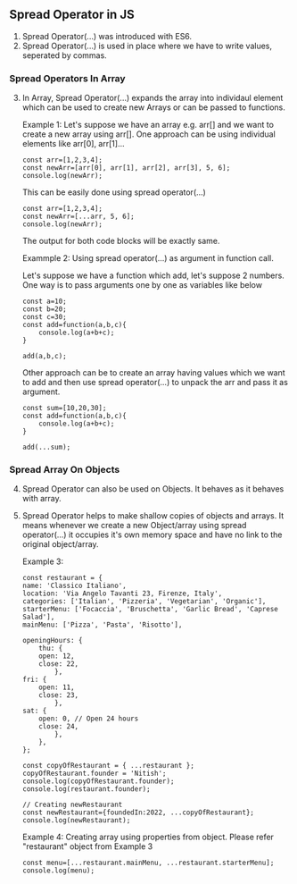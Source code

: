 ## Spread Operator in JS

1.  Spread Operator(...) was introduced with ES6.
2.  Spread Operator(...) is used in place where we have to write values, seperated by commas.

### Spread Operators In Array

3.  In Array, Spread Operator(...) expands the array into individaul element which can be used to create new Arrays or can be passed to functions.

    Example 1:
    Let's suppose we have an array e.g. arr[] and we want to create a new array using arr[].
    One approach can be using individual elements like arr[0], arr[1]...

        const arr=[1,2,3,4];
        const newArr=[arr[0], arr[1], arr[2], arr[3], 5, 6];
        console.log(newArr);

    This can be easily done using spread operator(...)

        const arr=[1,2,3,4];
        const newArr=[...arr, 5, 6];
        console.log(newArr);

    The output for both code blocks will be exactly same.

    Exammple 2: Using spread operator(...) as argument in function call.

    Let's suppose we have a function which add, let's suppose 2 numbers. One way is to pass arguments one by one as variables like below

        const a=10;
        const b=20;
        const c=30;
        const add=function(a,b,c){
            console.log(a+b+c);
        }

        add(a,b,c);

    Other approach can be to create an array having values which we want to add and then use spread operator(...) to unpack the arr and pass it as argument.

        const sum=[10,20,30];
        const add=function(a,b,c){
            console.log(a+b+c);
        }

        add(...sum);

### Spread Array On Objects

4.  Spread Operator can also be used on Objects. It behaves as it behaves with array.
5.  Spread Operator helps to make shallow copies of objects and arrays. It means whenever we create a new Object/array using spread operator(...) it occupies it's own memory space and have no link to the original object/array.

    Example 3:

        const restaurant = {
        name: 'Classico Italiano',
        location: 'Via Angelo Tavanti 23, Firenze, Italy',
        categories: ['Italian', 'Pizzeria', 'Vegetarian', 'Organic'],
        starterMenu: ['Focaccia', 'Bruschetta', 'Garlic Bread', 'Caprese Salad'],
        mainMenu: ['Pizza', 'Pasta', 'Risotto'],

        openingHours: {
            thu: {
            open: 12,
            close: 22,
                },
        fri: {
            open: 11,
            close: 23,
                },
        sat: {
            open: 0, // Open 24 hours
            close: 24,
                },
            },
        };

        const copyOfRestaurant = { ...restaurant };
        copyOfRestaurant.founder = 'Nitish';
        console.log(copyOfRestaurant.founder);
        console.log(restaurant.founder);

        // Creating newRestaurant
        const newRestaurant={foundedIn:2022, ...copyOfRestaurant};
        console.log(newRestaurant);

    Example 4: Creating array using properties from object. Please refer "restaurant" object from Example 3

        const menu=[...restaurant.mainMenu, ...restaurant.starterMenu];
        console.log(menu);
